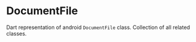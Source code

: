 # DocumentFile

Dart representation of android `DocumentFile` class.
Collection of all related classes.
